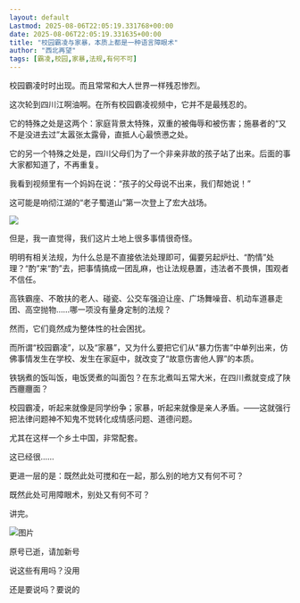 ```yaml
---
layout: default
Lastmod: 2025-08-06T22:05:19.331768+00:00
date: 2025-08-06T22:05:19.331635+00:00
title: "校园霸凌与家暴，本质上都是一种语言障眼术"
author: "西北再望"
tags: [霸凌,校园,家暴,法规,有何不可]
---
```


校园霸凌时时出现。而且常常和大人世界一样残忍惨烈。

这次轮到四川江啊油啊。在所有校园霸凌视频中，它并不是最残忍的。

它的特殊之处是这两个：家庭背景太特殊，双重的被侮辱和被伤害；施暴者的“又不是没进去过”太嚣张太露骨，直抵人心最愤懑之处。

它的另一个特殊之处是，四川父母们为了一个非亲非故的孩子站了出来。后面的事大家都知道了，不再重复。

我看到视频里有一个妈妈在说：“孩子的父母说不出来，我们帮她说！”

这可能是响彻江湖的“老子蜀道山”第一次登上了宏大战场。

![](https://images.weserv.nl/?url=https%3A//mmbiz.qpic.cn/sz_mmbiz_jpg/n3HKU0htcQCW9qZmQtZiamMp5RJJTfW4cxMwRkohoYzoXsuPadjlySxia6lVWqeASMtBFIeYVpaSmLPVJibqEExew/640%3Fwx_fmt%3Djpeg)

但是，我一直觉得，我们这片土地上很多事情很奇怪。

明明有相关法规，为什么总是不直接依法处理即可，偏要另起炉灶、“酌情”处理？“酌”来“酌”去，把事情搞成一团乱麻，也让法规悬置，违法者不畏惧，围观者不信任。

高铁霸座、不敢扶的老人、碰瓷、公交车强迫让座、广场舞噪音、机动车道暴走团、高空抛物……哪一项没有量身定制的法规？

然而，它们竟然成为整体性的社会困扰。

而所谓“校园霸凌”，以及“家暴”，又为什么要把它们从“暴力伤害”中单列出来，仿佛事情发生在学校、发生在家庭中，就改变了“故意伤害他人罪”的本质。

铁锅煮的饭叫饭，电饭煲煮的叫面包？在东北煮叫五常大米，在四川煮就变成了陕西𰻝𰻝面？

校园霸凌，听起来就像是同学纷争；家暴，听起来就像是亲人矛盾。——这就强行把法律问题神不知鬼不觉转化成情感问题、道德问题。

尤其在这样一个乡土中国，非常配套。

这已经很……

更进一层的是：既然此处可搅和在一起，那么别的地方又有何不可？

既然此处可用障眼术，别处又有何不可？

讲完。

![图片](https://images.weserv.nl/?url=https%3A//mmbiz.qpic.cn/sz_mmbiz_jpg/n3HKU0htcQB6UbgldLEE2TzhMcgGFHAbzsrckj5DicsNMKMbWmwpmDdnU5do5U1uGFh7B5sCtjSoA4njS8IZHfw/640%3Fwx_fmt%3Djpeg)

原号已逝，请加新号

说这些有用吗？没用  

还是要说吗？要说的

